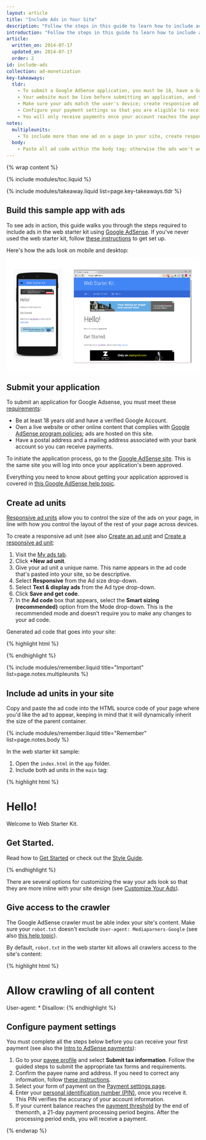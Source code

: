 ```yaml
---
layout: article
title: "Include Ads in Your Site"
description: "Follow the steps in this guide to learn how to include ads in your site. Submit an application, create ad units and place them in your site, and get paid."
introduction: "Follow the steps in this guide to learn how to include ads in your site. Submit an application, create ad units and place them in your site, and get paid."
article:
  written_on: 2014-07-17
  updated_on: 2014-07-17
  order: 2
id: include-ads
collection: ad-monetization
key-takeaways:
  tldr: 
    - To submit a Google AdSense application, you must be 18, have a Google Account, and address.
    - Your website must be live before submitting an application, and the website content must comply with Adsense policies.
    - Make sure your ads match the user's device; create responsive ad units.
    - Configure your payment settings so that you are eligible to receive payments.
    - You will only receive payments once your account reaches the payment threshold.
notes:
  multipleunits:
    - To include more than one ad on a page in your site, create responsive ad units for each ad.
  body:
    - Paste all ad code within the body tag; otherwise the ads won't work.
---
```


{% wrap content %}
<style type="text/css">
  img.center {
    display: block;
    margin-left: auto;
    margin-right: auto;
  }
</style>

{% include modules/toc.liquid %}

{% include modules/takeaway.liquid list=page.key-takeaways.tldr %}

## Build this sample app with ads

To see ads in action,
this guide walks you through the steps required to include ads
in the web starter kit using
[Google AdSense]({{site.baseurl}}/monetization/ad-monetization/how-ads-work.html#available-platforms).
If you've never used the web starter kit,
follow [these instructions]({{site.baseurl}}/tools/setup/setup_kit.html)
to get set up.

Here's how the ads look on mobile and desktop:

<img src="images/ads_sample.png" class="center" alt="Sample website with ads on desktop and mobile">

## Submit your application

To submit an application for Google Adsense,
you must meet these
[requirements](https://support.google.com/adsense/answer/9724?hl=en&ref_topic=1319756):

* Be at least 18 years old and have a verified Google Account.
* Own a live website or other online content that complies with
[Google AdSense program policies](https://support.google.com/adsense/answer/48182);
ads are hosted on this site.
* Have a postal address and a mailing address associated with your bank account
so you can receive payments.

To initiate the application process,
go to the [Google AdSense site](www.google.com/adsense).
This is the same site you will log into once your application's been approved.

Everything you need to know about getting your application approved
is covered in [this Google AdSense help topic](https://support.google.com/adsense/answer/75109?hl=en&ref_topic=1319758). 

## Create ad units

[Responsive ad units](https://support.google.com/adsense/answer/3213689?hl=en&ref_topic=3641113)
allow you to control the size of the ads on your page,
in line with how you control the layout of the rest of your page across devices.

To create a responsive ad unit
(see also [Create an ad unit](https://support.google.com/adsense/answer/6002575?rd=1()) and
[Create a responsive ad unit](https://support.google.com/adsense/answer/3543893?hl=en&ref_topic=3641113):

1. Visit the [My ads tab](https://www.google.com/adsense/app#myads-springboard).
2. Click <strong>+New ad unit</strong>.
3. Give your ad unit a unique name. This name appears in the ad code that's pasted into your site,
so be descriptive.
4. Select <strong>Responsive</strong> from the Ad size drop-down.
5. Select <strong>Text & display ads</strong> from the Ad type drop-down.
6. Click <strong>Save and get code</strong>.
7. In the <strong>Ad code</strong> box that appears,
select the <strong>Smart sizing (recommended)</strong> option from the Mode drop-down. This is the recommended mode and doesn’t require you to make any changes to your ad code.

Generated ad code that goes into your site:

{% highlight html %}
<script async src="//pagead2.googlesyndication.com/pagead/js/adsbygoogle.js"></script>
<!-- Top ad in web starter kit sample -->
<ins class="adsbygoogle"
     style="display:block"
     data-ad-client="ca-pub-5163983549070020"
     data-ad-slot="1452382795"
     data-ad-format="auto"></ins>
<script>
(adsbygoogle = window.adsbygoogle || []).push({});
</script>
{% endhighlight %}

{% include modules/remember.liquid title="Important" list=page.notes.multipleunits %}

## Include ad units in your site

Copy and paste the ad code into the HTML source code of your page
where you'd like the ad to appear,
keeping in mind that it will dynamically inherit the size
of the parent container.

{% include modules/remember.liquid title="Remember" list=page.notes.body %}

In the web starter kit sample:

1. Open the `index.html` in the `app` folder.
2. Include both ad units in the `main` tag:

{% highlight html %}
<main>
  <div>
	<script async src="//pagead2.googlesyndication.com/pagead/js/adsbygoogle.js"></script>
	<!-- Top ad in web starter kit sample -->
	<ins class="adsbygoogle"
	     style="display:block"
	     data-ad-client="ca-pub-5163983549070020"
	     data-ad-slot="1452382795"
	     data-ad-format="auto"></ins>
	<script>
	(adsbygoogle = window.adsbygoogle || []).push({});
	</script>
  </div>
  <h1 id="hello">Hello!</h1>
  <p>Welcome to Web Starter Kit.</p>
  <h2 id="get-started">Get Started.</h2>
  <p>Read how to <a href="http://developers.google.com/web/starter-kit">Get Started</a> or check out the <a href="styleguide/index.html">Style Guide</a>.
  </p>
  <div>
    <script async src="//pagead2.googlesyndication.com/pagead/js/adsbygoogle.js"></script>
    <!-- Bottom ad in web starter kit sample -->
    <ins class="adsbygoogle"
         style="display:block"
         data-ad-client="ca-pub-5163983549070020"
         data-ad-slot="1901537998"
         data-ad-format="auto"></ins>
    <script>
    (adsbygoogle = window.adsbygoogle || []).push({});
    </script>
  </div>
</main>
{% endhighlight %}

There are several options for customizing the way your ads look so that they are more inline with your site design (see [Customize Your Ads]({{site.baseurl}}/monetization/ad-monetization/customize-ads.html)).

## Give access to the crawler

The Google AdSense crawler must be able index your site's content.
Make sure your `robot.txt` doesn't exclude `User-agent: Mediaparners-Google`
(see also [this help topic](https://support.google.com/adsense/answer/10532?hl=en)).

By default, `robot.txt` in the web starter kit allows all crawlers
access to the site's content:

{% highlight html %}
# Allow crawling of all content
User-agent: *
Disallow:
{% endhighlight %}

## Configure payment settings

You must complete all the steps below before you can receive your first payment
(see also the [Intro to AdSense payments](https://support.google.com/adsense/answer/1709858?hl=en&ref_topic=1727160)):

1. Go to your [payee profile](https://www.google.com/adsense/app#payments3/h=BILLING_PROFILE) and select <strong>Submit tax information</strong>. Follow the guided steps to submit the appropriate tax forms and requirements. 
2. Confirm the payee name and address. If you need to correct any information, follow [these instructions](https://support.google.com/adsense/answer/2498454?ctx=billing&rd=1).
3. Select your form of payment on the [Payment settings page](https://www.google.com/adsense/app#payments3/h=ACCOUNT_SETTINGS).
4. Enter your [personal identification number (PIN)](https://support.google.com/adsense/answer/157667), once you receive it. This PIN verifies the accuracy of your account information.
5. If your current balance reaches the [payment threshold](https://support.google.com/adsense/answer/1709871#p) by the end of themonth, a 21-day payment processing period begins. After the processing period ends, you will receive a payment. 

{% endwrap %}